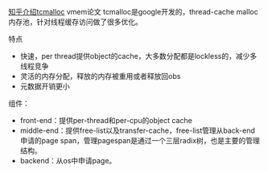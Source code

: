 [知乎介绍tcmalloc](https://zhuanlan.zhihu.com/p/29216091)
vmem论文
tcmalloc是google开发的，thread-cache malloc内存池，针对线程缓存访问做了很多优化。

特点
- 快速，per thread提供object的cache，大多数分配都是lockless的，减少多线程竞争
- 灵活的内存分配，释放的内存被重用或者释放回obs
- 元数据开销更小

组件：
- front-end：提供per-thread和per-cpu的object cache
- middle-end：提供free-list以及transfer-cache，free-list管理从back-end申请的page span，管理pagespan是通过一个三层radix树，也是主要的管理结构。
- backend：从os中申请page。